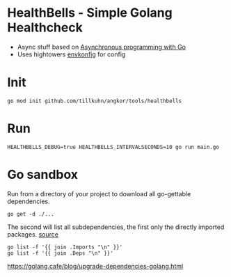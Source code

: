 # HealthBells - Simple Golang Healthcheck

* Async stuff based on [Asynchronous programming with Go](https://medium.com/@gauravsingharoy/asynchronous-programming-with-go-546b96cd50c1)
* Uses hightowers [envkonfig](https://github.com/kelseyhightower/envconfig) for config

# Init
```
go mod init github.com/tillkuhn/angkor/tools/healthbells
```
# Run 
```
HEALTHBELLS_DEBUG=true HEALTHBELLS_INTERVALSECONDS=10 go run main.go
```
# Go sandbox

Run from a directory of your project to download all go-gettable dependencies.
```
go get -d ./...
```

The second will list all subdependencies, the first only the directly imported packages. [source](https://stackoverflow.com/questions/32758235/how-to-get-all-dependency-files-for-a-program-using-golang)
```
go list -f '{{ join .Imports "\n" }}'
go list -f '{{ join .Deps "\n" }}'
```
https://golang.cafe/blog/upgrade-dependencies-golang.html
